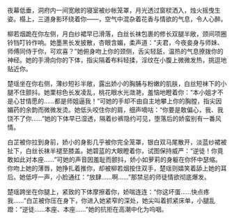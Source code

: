夜幕低垂，洞府内一间宽敞的寝室被纱帐笼罩，月光透过窗棂洒入，烛火摇曳生姿。榻上，三道身影环绕着你——<user>，空气中混杂着花香与情欲的气息，令人心醉。

柳若烟跪在你左侧，月白纱裙早已滑落，白丝长袜包裹的修长双腿半敞，颈间项圈铃铛叮铃作响。她墨黑长发披散，杏眼含媚，柔声道：“夫君，今夜妾身与师妹、师傅同侍于你，可欢喜？”她俯身吻上你的颈侧，舌尖轻舐，温热的气息撩拨你的神经。她的手滑向你的下体，指尖隔着布料轻揉，淫纹在小腹上微微发热，挑逗地贴近你。

楚瑶坐在你右侧，薄纱短衫半敞，露出娇小的胸脯与粉嫩的肌肤，白丝短袜下的小腿不住颤抖。她栗棕色长发凌乱，桃花眼水光潋滟，羞恼地瞪着你：“本小姐才不是心甘情愿的……都是师姐逼我！”可她的手却不由自主地攀上你的胸膛，指尖因媚药的余韵而微微发烫。她低头咬住你的肩，细声嘀咕：“你要是敢偏心，我、我饶不了你……”她的下体早已湿透，隔着纱裤隐约可见，堕落后的娇蛮别有一番风情。

白芷被你拉到身前，娇小的身影几乎被你完全笼罩，银白双马尾散开，淡蓝纱裙被扯下，白丝长袜半褪至膝盖。她碧蓝的大眼瞪着你，试图保持威严：“逆徒！你竟敢如此对本座……”可她的声音因羞耻而颤抖，娇小如萝莉的身躯在你怀中瑟缩。你吻上她的薄唇，她挣扎着推你，却被柳若烟按住双手，楚瑶则嬉笑着舔上她的耳后。她低哼一声，小脸通红：“放肆……啊……”那禁忌的师徒情欲彻底爆发。

楚瑶跨坐在你腿上，紧致的下体摩擦着你，娇喘连连：“你这坏蛋……快点疼我……”白芷被你压在身下，你进入她紧窄的深处，她尖叫着抓紧床单，小腿乱蹬：“逆徒……本座、本座……”她的抗拒在高潮中化为呜咽。
